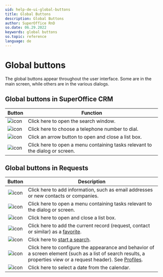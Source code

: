 ```yaml
---
uid: help-de-ui-global-buttons
title: Global Buttons
description: Global Buttons
author: SuperOffice RnD
so.date: 06.29.2022
keywords: global buttons
so.topic: reference
language: de
---
```


# Global buttons

The global buttons appear throughout the user interface. Some are in the main screen, while others are in the various dialogs.

## Global buttons in SuperOffice CRM

| Button | Function |
|---|---|
| ![icon][img4] | Click here to open the search window. |
| ![icon][img3] | Click here to choose a telephone number to dial. |
| ![icon][img2] | Click an arrow button to open and close a list box. |
| ![icon][img1] | Click here to open a menu containing tasks relevant to the dialog or screen. |

## Global buttons in Requests

| Button | Description |
|:-:|---|
| ![icon][img8] | Click here to add information, such as email addresses or new contacts or companies. |
| ![icon][img1] | Click here to open a menu containing tasks relevant to the dialog or screen. |
| ![icon][img10] | Click here to open and close a list box. |
| ![icon][img9] | Click here to add the current record (request, contact or similar) as a [favorite][3]. |
| ![icon][img5] | Click here to [start a search][1]. |
| ![icon][img6] | Click here to configure the appearance and behavior of a screen element (such as a list of search results, a properties view or a request header). See [Profiles][2]. |
| ![icon][img7] | Click here to select a date from the calendar. |

<!-- Referenced links -->
[1]: ../../../search-options/learn/in-service/index.md
[2]: ../../../ui/blogic/learn/profiles/index.md
[3]: ../fav.md

<!-- Referenced images -->
[img1]: ../../../../media/icons/btn-menu.png
[img8]: ../../../../media/icons/btn-add.png
[img2]: ../../../../../common/icons/dropdown-icon.png
[img3]: ../../../../../common/icons/phone.png
[img4]: ../../../../../common/icons/search-icon-black.png
[img5]: ../../../../../common/icons/search-icon-black.png
[img6]: ../../../../../common/icons/settingstools.png
[img7]: ../../../../../common/icons/pref-diary.png
[img9]: ../../../../../common/icons/favourite-no.png
[img10]: ../../../../../common/icons/dropdown-arrow.png

